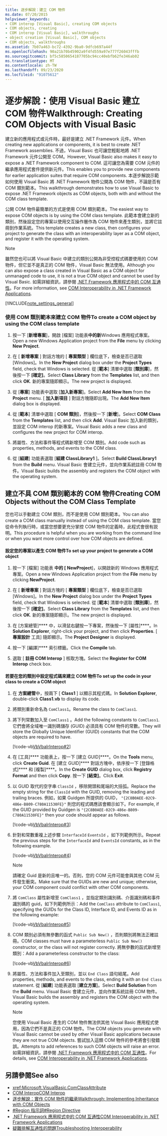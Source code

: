 ```yaml
---
title: 逐步解說：建立 COM 物件
ms.date: 07/20/2015
helpviewer_keywords:
- COM interop [Visual Basic], creating COM objects
- COM objects, creating
- COM interop [Visual Basic], walkthroughs
- object creation [Visual Basic], COM objects
- COM objects, walkthroughs
ms.assetid: 7b07a463-bc72-4392-9ba0-9dfcb697a44f
ms.openlocfilehash: 90a21b70b45902a9f4fd559a97e777f26043fffb
ms.sourcegitcommit: bf5c5850654187705bc94cc40ebfb62fe346ab02
ms.translationtype: MT
ms.contentlocale: zh-TW
ms.lasthandoff: 09/23/2020
ms.locfileid: "91075612"
---
```

# <a name="walkthrough-creating-com-objects-with-visual-basic"></a><span data-ttu-id="d27dd-102">逐步解說：使用 Visual Basic 建立 COM 物件</span><span class="sxs-lookup"><span data-stu-id="d27dd-102">Walkthrough: Creating COM Objects with Visual Basic</span></span>

<span data-ttu-id="d27dd-103">建立新的應用程式或元件時，最好是建立 .NET Framework 元件。</span><span class="sxs-lookup"><span data-stu-id="d27dd-103">When creating new applications or components, it is best to create .NET Framework assemblies.</span></span> <span data-ttu-id="d27dd-104">不過，Visual Basic 也可讓您輕鬆地將 .NET Framework 元件公開至 COM。</span><span class="sxs-lookup"><span data-stu-id="d27dd-104">However, Visual Basic also makes it easy to expose a .NET Framework component to COM.</span></span> <span data-ttu-id="d27dd-105">這可讓您為需要 COM 元件的繼承應用程式套件提供新元件。</span><span class="sxs-lookup"><span data-stu-id="d27dd-105">This enables you to provide new components for earlier application suites that require COM components.</span></span> <span data-ttu-id="d27dd-106">本逐步解說示範如何使用 Visual Basic 將 .NET Framework 物件公開為 COM 物件，不論是否有 COM 類別範本。</span><span class="sxs-lookup"><span data-stu-id="d27dd-106">This walkthrough demonstrates how to use Visual Basic to expose .NET Framework objects as COM objects, both with and without the COM class template.</span></span>  
  
 <span data-ttu-id="d27dd-107">公開 COM 物件最簡單的方式是使用 COM 類別範本。</span><span class="sxs-lookup"><span data-stu-id="d27dd-107">The easiest way to expose COM objects is by using the COM class template.</span></span> <span data-ttu-id="d27dd-108">此範本會建立新的類別，然後設定您的專案以使用交互操作層作為 COM 物件來產生類別，並將它註冊到作業系統。</span><span class="sxs-lookup"><span data-stu-id="d27dd-108">This template creates a new class, then configures your project to generate the class with an interoperability layer as a COM object, and register it with the operating system.</span></span>  
  
> [!NOTE]
> <span data-ttu-id="d27dd-109">雖然您也可以將 Visual Basic 中建立的類別公開為非受控程式碼要使用的 COM 物件，但它並不是真正的 COM 物件，Visual Basic 無法使用。</span><span class="sxs-lookup"><span data-stu-id="d27dd-109">Although you can also expose a class created in Visual Basic as a COM object for unmanaged code to use, it is not a true COM object and cannot be used by Visual Basic.</span></span> <span data-ttu-id="d27dd-110">如需詳細資訊，請參閱 [.NET Framework 應用程式中的 COM 互通性](com-interoperability-in-net-framework-applications.md)。</span><span class="sxs-lookup"><span data-stu-id="d27dd-110">For more information, see [COM Interoperability in .NET Framework Applications](com-interoperability-in-net-framework-applications.md).</span></span>  
  
[!INCLUDE[note_settings_general](~/includes/note-settings-general-md.md)]  
  
### <a name="to-create-a-com-object-by-using-the-com-class-template"></a><span data-ttu-id="d27dd-111">使用 COM 類別範本來建立 COM 物件</span><span class="sxs-lookup"><span data-stu-id="d27dd-111">To create a COM object by using the COM class template</span></span>  
  
1. <span data-ttu-id="d27dd-112">按一下 [**新增專案**]，開啟 [檔案] 功能表**中的新**Windows 應用程式專案。</span><span class="sxs-lookup"><span data-stu-id="d27dd-112">Open a new Windows Application project from the **File** menu by clicking **New Project**.</span></span>  
  
2. <span data-ttu-id="d27dd-113">在 [ **新增專案** ] 對話方塊的 [ **專案類型** ] 欄位底下，檢查是否已選取 [Windows]。</span><span class="sxs-lookup"><span data-stu-id="d27dd-113">In the **New Project** dialog box under the **Project Types** field, check that Windows is selected.</span></span> <span data-ttu-id="d27dd-114">從 [**範本**] 清單中選取 [**類別庫**]，然後按一下 **[確定]**。</span><span class="sxs-lookup"><span data-stu-id="d27dd-114">Select **Class Library** from the **Templates** list, and then click **OK**.</span></span> <span data-ttu-id="d27dd-115">新的專案隨即顯示。</span><span class="sxs-lookup"><span data-stu-id="d27dd-115">The new project is displayed.</span></span>  
  
3. <span data-ttu-id="d27dd-116">從 [**專案**] 功能表中選取 [**加入新專案**]。</span><span class="sxs-lookup"><span data-stu-id="d27dd-116">Select **Add New Item** from the **Project** menu.</span></span> <span data-ttu-id="d27dd-117">[ **加入新項目** ] 對話方塊隨即出現。</span><span class="sxs-lookup"><span data-stu-id="d27dd-117">The **Add New Item** dialog box is displayed.</span></span>  
  
4. <span data-ttu-id="d27dd-118">從 [**範本**] 清單中選取 [ **COM 類別**]，然後按一下 [**新增**]。</span><span class="sxs-lookup"><span data-stu-id="d27dd-118">Select **COM Class** from the **Templates** list, and then click **Add**.</span></span> <span data-ttu-id="d27dd-119">Visual Basic 加入新的類別，並設定 COM interop 的新專案。</span><span class="sxs-lookup"><span data-stu-id="d27dd-119">Visual Basic adds a new class and configures the new project for COM interop.</span></span>  
  
5. <span data-ttu-id="d27dd-120">將屬性、方法和事件等程式碼新增至 COM 類別。</span><span class="sxs-lookup"><span data-stu-id="d27dd-120">Add code such as properties, methods, and events to the COM class.</span></span>  
  
6. <span data-ttu-id="d27dd-121">從 [**組建**] 功能表選取 [**組建 ClassLibrary1** ]。</span><span class="sxs-lookup"><span data-stu-id="d27dd-121">Select **Build ClassLibrary1** from the **Build** menu.</span></span> <span data-ttu-id="d27dd-122">Visual Basic 會建立元件，並向作業系統註冊 COM 物件。</span><span class="sxs-lookup"><span data-stu-id="d27dd-122">Visual Basic builds the assembly and registers the COM object with the operating system.</span></span>  
  
## <a name="creating-com-objects-without-the-com-class-template"></a><span data-ttu-id="d27dd-123">建立不具 COM 類別範本的 COM 物件</span><span class="sxs-lookup"><span data-stu-id="d27dd-123">Creating COM Objects without the COM Class Template</span></span>  

 <span data-ttu-id="d27dd-124">您也可以手動建立 COM 類別，而不是使用 COM 類別範本。</span><span class="sxs-lookup"><span data-stu-id="d27dd-124">You can also create a COM class manually instead of using the COM class template.</span></span> <span data-ttu-id="d27dd-125">當您從命令列執行時，或當您想要更充分掌控 COM 物件的定義時，此程式會很有説明。</span><span class="sxs-lookup"><span data-stu-id="d27dd-125">This procedure is helpful when you are working from the command line or when you want more control over how COM objects are defined.</span></span>  
  
#### <a name="to-set-up-your-project-to-generate-a-com-object"></a><span data-ttu-id="d27dd-126">設定您的專案以產生 COM 物件</span><span class="sxs-lookup"><span data-stu-id="d27dd-126">To set up your project to generate a COM object</span></span>  
  
1. <span data-ttu-id="d27dd-127">按一下 [檔案] 功能表 **中的 [** **NewProject**]，以開啟新的 Windows 應用程式專案。</span><span class="sxs-lookup"><span data-stu-id="d27dd-127">Open a new Windows Application project from the **File** menu by clicking **NewProject**.</span></span>  
  
2. <span data-ttu-id="d27dd-128">在 [ **新增專案** ] 對話方塊的 [ **專案類型** ] 欄位底下，檢查是否已選取 [Windows]。</span><span class="sxs-lookup"><span data-stu-id="d27dd-128">In the **New Project** dialog box under the **Project Types** field, check that Windows is selected.</span></span> <span data-ttu-id="d27dd-129">從 [**範本**] 清單中選取 [**類別庫**]，然後按一下 **[確定]**。</span><span class="sxs-lookup"><span data-stu-id="d27dd-129">Select **Class Library** from the **Templates** list, and then click **OK**.</span></span> <span data-ttu-id="d27dd-130">新的專案隨即顯示。</span><span class="sxs-lookup"><span data-stu-id="d27dd-130">The new project is displayed.</span></span>  
  
3. <span data-ttu-id="d27dd-131">在 [方案總管]\*\*\*\* 中，以滑鼠右鍵按一下專案，然後按一下 [屬性]\*\*\*\*。</span><span class="sxs-lookup"><span data-stu-id="d27dd-131">In **Solution Explorer**, right-click your project, and then click **Properties**.</span></span> <span data-ttu-id="d27dd-132">[ **專案設計** 工具] 隨即顯示。</span><span class="sxs-lookup"><span data-stu-id="d27dd-132">The **Project Designer** is displayed.</span></span>  
  
4. <span data-ttu-id="d27dd-133">按一下 [編譯]\*\*\*\* 索引標籤。</span><span class="sxs-lookup"><span data-stu-id="d27dd-133">Click the **Compile** tab.</span></span>  
  
5. <span data-ttu-id="d27dd-134">選取 [ **註冊 COM Interop** ] 核取方塊。</span><span class="sxs-lookup"><span data-stu-id="d27dd-134">Select the **Register for COM Interop** check box.</span></span>  
  
#### <a name="to-set-up-the-code-in-your-class-to-create-a-com-object"></a><span data-ttu-id="d27dd-135">若要在您的類別中設定程式碼來建立 COM 物件</span><span class="sxs-lookup"><span data-stu-id="d27dd-135">To set up the code in your class to create a COM object</span></span>  
  
1. <span data-ttu-id="d27dd-136">在 **方案總管**中，按兩下 [ **Class1** ] 以顯示其程式碼。</span><span class="sxs-lookup"><span data-stu-id="d27dd-136">In **Solution Explorer**, double-click **Class1.vb** to display its code.</span></span>  
  
2. <span data-ttu-id="d27dd-137">將類別重新命名為 `ComClass1`。</span><span class="sxs-lookup"><span data-stu-id="d27dd-137">Rename the class to `ComClass1`.</span></span>  
  
3. <span data-ttu-id="d27dd-138">將下列常數加入至 `ComClass1` 。</span><span class="sxs-lookup"><span data-stu-id="d27dd-138">Add the following constants to `ComClass1`.</span></span> <span data-ttu-id="d27dd-139">它們會將全域唯一識別碼儲存 (GUID) 必須具有 COM 物件的常數。</span><span class="sxs-lookup"><span data-stu-id="d27dd-139">They will store the Globally Unique Identifier (GUID) constants that the COM objects are required to have.</span></span>  
  
     [!code-vb[VbVbalrInterop#2](~/samples/snippets/visualbasic/VS_Snippets_VBCSharp/VbVbalrInterop/VB/Class1.vb#2)]  
  
4. <span data-ttu-id="d27dd-140">在 [工具]\*\*\*\* 功能表上，按一下 [建立 GUID]\*\*\*\*。</span><span class="sxs-lookup"><span data-stu-id="d27dd-140">On the **Tools** menu, click **Create Guid**.</span></span> <span data-ttu-id="d27dd-141">在 [建立 GUID]\*\*\*\* 對話方塊中，依序按一下 [登錄格式]\*\*\*\* 和 [複製]\*\*\*\*。</span><span class="sxs-lookup"><span data-stu-id="d27dd-141">In the **Create GUID** dialog box, click **Registry Format** and then click **Copy**.</span></span> <span data-ttu-id="d27dd-142">按一下 **[結束]**。</span><span class="sxs-lookup"><span data-stu-id="d27dd-142">Click **Exit**.</span></span>  
  
5. <span data-ttu-id="d27dd-143">以 GUID 取代的空字串 `ClassId` ，移除開頭和尾端的大括弧。</span><span class="sxs-lookup"><span data-stu-id="d27dd-143">Replace the empty string for the `ClassId` with the GUID, removing the leading and trailing braces.</span></span> <span data-ttu-id="d27dd-144">例如，如果 Guidgen 所提供的 GUID， `"{2C8B0AEE-02C9-486e-B809-C780A11530FE}"` 則您的程式碼應該會顯示如下。</span><span class="sxs-lookup"><span data-stu-id="d27dd-144">For example, if the GUID provided by Guidgen is `"{2C8B0AEE-02C9-486e-B809-C780A11530FE}"` then your code should appear as follows.</span></span>  
  
     [!code-vb[VbVbalrInterop#3](~/samples/snippets/visualbasic/VS_Snippets_VBCSharp/VbVbalrInterop/VB/Class1.vb#3)]  
  
6. <span data-ttu-id="d27dd-145">針對和常數重複上述步驟 `InterfaceId` `EventsId` ，如下列範例所示。</span><span class="sxs-lookup"><span data-stu-id="d27dd-145">Repeat the previous steps for the `InterfaceId` and `EventsId` constants, as in the following example.</span></span>  
  
     [!code-vb[VbVbalrInterop#4](~/samples/snippets/visualbasic/VS_Snippets_VBCSharp/VbVbalrInterop/VB/Class1.vb#4)]  
  
    > [!NOTE]
    > <span data-ttu-id="d27dd-146">請確定 Guid 是新的且唯一的。否則，您的 COM 元件可能會與其他 COM 元件發生衝突。</span><span class="sxs-lookup"><span data-stu-id="d27dd-146">Make sure that the GUIDs are new and unique; otherwise, your COM component could conflict with other COM components.</span></span>  
  
7. <span data-ttu-id="d27dd-147">將 `ComClass` 屬性新增至 `ComClass1` ，並指定類別識別碼、介面識別碼和事件識別碼的 guid，如下列範例所示：</span><span class="sxs-lookup"><span data-stu-id="d27dd-147">Add the `ComClass` attribute to `ComClass1`, specifying the GUIDs for the Class ID, Interface ID, and Events ID as in the following example:</span></span>  
  
     [!code-vb[VbVbalrInterop#5](~/samples/snippets/visualbasic/VS_Snippets_VBCSharp/VbVbalrInterop/VB/Class1.vb#5)]  
  
8. <span data-ttu-id="d27dd-148">COM 類別必須有無參數的函式 `Public Sub New()` ，否則類別將無法正確註冊。</span><span class="sxs-lookup"><span data-stu-id="d27dd-148">COM classes must have a parameterless `Public Sub New()` constructor, or the class will not register correctly.</span></span> <span data-ttu-id="d27dd-149">將無參數的函式新增至類別：</span><span class="sxs-lookup"><span data-stu-id="d27dd-149">Add a parameterless constructor to the class:</span></span>  
  
     [!code-vb[VbVbalrInterop#6](~/samples/snippets/visualbasic/VS_Snippets_VBCSharp/VbVbalrInterop/VB/Class1.vb#6)]  
  
9. <span data-ttu-id="d27dd-150">將屬性、方法和事件加入至類別，並以 `End Class` 語句結尾。</span><span class="sxs-lookup"><span data-stu-id="d27dd-150">Add properties, methods, and events to the class, ending it with an `End Class` statement.</span></span> <span data-ttu-id="d27dd-151">從 [**組建**] 功能表選取 [**建立方案**]。</span><span class="sxs-lookup"><span data-stu-id="d27dd-151">Select **Build Solution** from the **Build** menu.</span></span> <span data-ttu-id="d27dd-152">Visual Basic 會建立元件，並向作業系統註冊 COM 物件。</span><span class="sxs-lookup"><span data-stu-id="d27dd-152">Visual Basic builds the assembly and registers the COM object with the operating system.</span></span>  
  
    > [!NOTE]
    > <span data-ttu-id="d27dd-153">您使用 Visual Basic 產生的 COM 物件無法供其他 Visual Basic 應用程式使用，因為它們不是真正的 COM 物件。</span><span class="sxs-lookup"><span data-stu-id="d27dd-153">The COM objects you generate with Visual Basic cannot be used by other Visual Basic applications because they are not true COM objects.</span></span> <span data-ttu-id="d27dd-154">嘗試加入這類 COM 物件的參考將會引發錯誤。</span><span class="sxs-lookup"><span data-stu-id="d27dd-154">Attempts to add references to such COM objects will raise an error.</span></span> <span data-ttu-id="d27dd-155">如需詳細資訊，請參閱 [.NET Framework 應用程式中的 COM 互通性](com-interoperability-in-net-framework-applications.md)。</span><span class="sxs-lookup"><span data-stu-id="d27dd-155">For details, see [COM Interoperability in .NET Framework Applications](com-interoperability-in-net-framework-applications.md).</span></span>  
  
## <a name="see-also"></a><span data-ttu-id="d27dd-156">另請參閱</span><span class="sxs-lookup"><span data-stu-id="d27dd-156">See also</span></span>

- <xref:Microsoft.VisualBasic.ComClassAttribute>
- [<span data-ttu-id="d27dd-157">COM Interop</span><span class="sxs-lookup"><span data-stu-id="d27dd-157">COM Interop</span></span>](index.md)
- [<span data-ttu-id="d27dd-158">逐步解說：實作 COM 物件的繼承</span><span class="sxs-lookup"><span data-stu-id="d27dd-158">Walkthrough: Implementing Inheritance with COM Objects</span></span>](walkthrough-implementing-inheritance-with-com-objects.md)
- [<span data-ttu-id="d27dd-159">#Region 指示詞</span><span class="sxs-lookup"><span data-stu-id="d27dd-159">#Region Directive</span></span>](../../language-reference/directives/region-directive.md)
- [<span data-ttu-id="d27dd-160">.NET Framework 應用程式中的 COM 互通性</span><span class="sxs-lookup"><span data-stu-id="d27dd-160">COM Interoperability in .NET Framework Applications</span></span>](com-interoperability-in-net-framework-applications.md)
- [<span data-ttu-id="d27dd-161">疑難排解互通性的問題</span><span class="sxs-lookup"><span data-stu-id="d27dd-161">Troubleshooting Interoperability</span></span>](troubleshooting-interoperability.md)
